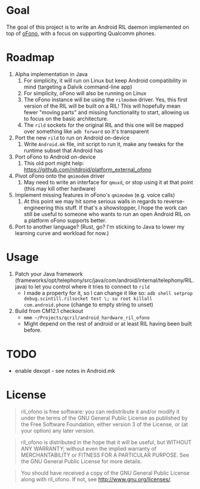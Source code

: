 # Goal

The goal of this project is to write an Android RIL daemon implemented on top of [oFono](https://01.org/ofono), with a focus on supporting Qualcomm phones.

# Roadmap

1. Alpha implementation in Java
	1. For simplicity, it will run on Linux but keep Android compatibility in mind (targeting a Dalvik command-line app)
	1. For simplicity, oFono will also be running on Linux
	1. The oFono instance will be using the `rilmodem` driver. Yes, this first version of the RIL will be built on a RIL! This will hopefully mean fewer "moving parts" and missing functionality to start, allowing us to focus on the basic architecture.
	1. The `rild` sockets for the original RIL and this one will be mapped over something like `adb forward` so it's transparent
1. Port the new `rild` to run on Android on-device
	1. Write `Android.mk` file, init script to run it, make any tweaks for the runtime subset that Android has
1. Port oFono to Android on-device
	1. This old port might help: https://github.com/nitdroid/platform_external_ofono
1. Pivot oFono onto the `qmimodem` driver
	1. May need to write an interface for `qmuxd`, or stop using it at that point (this may kill other hardware)
1. Implement missing features in oFono's `qmimodem` (e.g. voice calls)
	1. At this point we may hit some serious walls in regards to reverse-engineering this stuff. If that's a showstopper, I hope the work can still be useful to someone who wants to run an open Android RIL on a platform oFono supports better.
1. Port to another language? (Rust, go? I'm sticking to Java to lower my learning curve and workload for now.)

# Usage
1. Patch your Java framework (frameworks/opt/telephony/src/java/com/android/internal/telephony/RIL.java) to let you control where it tries to connect to `rild`
	* I made a property for it, so I can change it like so: `adb shell setprop debug.scintill.rilsocket test \; su root killall com.android.phone` (change to empty string to unset)
1. Build from CM12.1 checkout
	* `mmm ~/Projects/qcril/android_hardware_ril_ofono`
	* Might depend on the rest of android or at least RIL having been built before.

# TODO
* enable dexopt - see notes in Android.mk

# License

> ril_ofono is free software: you can redistribute it and/or modify
> it under the terms of the GNU General Public License as published by
> the Free Software Foundation, either version 3 of the License, or
> (at your option) any later version.

> ril_ofono is distributed in the hope that it will be useful,
> but WITHOUT ANY WARRANTY; without even the implied warranty of
> MERCHANTABILITY or FITNESS FOR A PARTICULAR PURPOSE.  See the
> GNU General Public License for more details.

> You should have received a copy of the GNU General Public License
> along with ril_ofono.  If not, see <http://www.gnu.org/licenses/>.